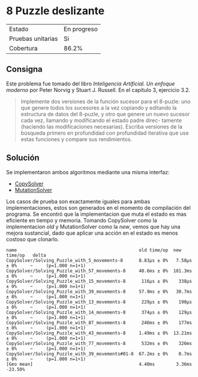 # 8 Puzzle deslizante

| | |
|-|-|
| Estado | En progreso |
| Pruebas unitarias | Si |
| Cobertura | 86.2% |

## Consigna

Este problema fue tomado del libro _Inteligencia Artificial. Un enfoque moderno_ por Peter Norvig y Stuart J. Russell. En el capítulo 3, ejercicio 3.2.

> Implemente dos versiones de la función sucesor para el 8-puzle: uno que genere
todos los sucesores a la vez copiando y editando la estructura de datos del 8-puzle, y otro
que genere un nuevo sucesor cada vez, llamando y modificando el estado padre direc-
tamente (haciendo las modificaciones necesarias). Escriba versiones de la búsqueda
primero en profundidad con profundidad iterativa que use estas funciones y compare sus
rendimientos.

## Solución

Se implementaron ambos algoritmos mediante una misma interfaz:

* [CopySolver](./copy_solver.go)
* [MutationSolver](./mutation_solver.go)

Los casos de prueba son exactamente iguales para ambas implementaciones, estos son generados en el momento de compilación del programa. Se encontró que la implementacion que muta el estado es mas eficiente en tiempo y memoria. Tomando CopySolver como la implementacion _old_ y MutationSolver como la _new_, vemos que hay una mejora sustancial, dado que aplicar una acción en el estado es menos costoso que clonarlo.

```
name                                              old time/op  new time/op   delta
CopySolver/Solving_Puzzle_with_5_movements-8      8.83µs ± 0%   7.58µs ± 0%     ~     (p=1.000 n=1+1)
CopySolver/Solving_Puzzle_with_57_movements-8     40.6ms ± 0%  181.3ms ± 0%     ~     (p=1.000 n=1+1)
CopySolver/Solving_Puzzle_with_15_movements-8      116µs ± 0%    338µs ± 0%     ~     (p=1.000 n=1+1)
CopySolver/Solving_Puzzle_with_39_movements-8     57.9ms ± 0%   30.7ms ± 0%     ~     (p=1.000 n=1+1)
CopySolver/Solving_Puzzle_with_13_movements-8      229µs ± 0%    190µs ± 0%     ~     (p=1.000 n=1+1)
CopySolver/Solving_Puzzle_with_14_movements-8      374µs ± 0%    129µs ± 0%     ~     (p=1.000 n=1+1)
CopySolver/Solving_Puzzle_with_87_movements-8      246ms ± 0%    177ms ± 0%     ~     (p=1.000 n=1+1)
CopySolver/Solving_Puzzle_with_43_movements-8     1.49ms ± 0%  13.21ms ± 0%     ~     (p=1.000 n=1+1)
CopySolver/Solving_Puzzle_with_77_movements-8      532ms ± 0%    326ms ± 0%     ~     (p=1.000 n=1+1)
CopySolver/Solving_Puzzle_with_39_movements#01-8  67.2ms ± 0%    0.7ms ± 0%     ~     (p=1.000 n=1+1)
[Geo mean]                                        4.40ms        3.36ms       -23.50%
```